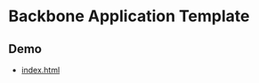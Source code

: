 Backbone Application Template
===============

## Demo

* [index.html](http://www.madebyaleix.com/projects/backbone-app-template/)

